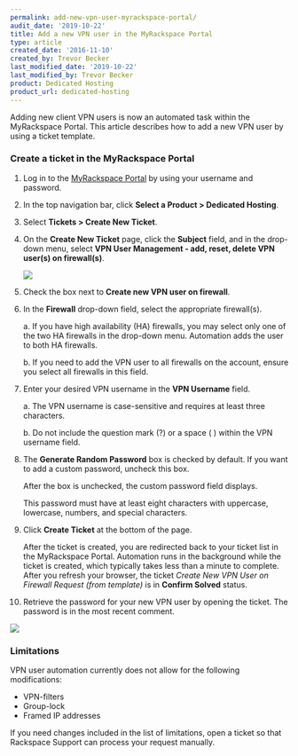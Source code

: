 ```yaml
---
permalink: add-new-vpn-user-myrackspace-portal/
audit_date: '2019-10-22'
title: Add a new VPN user in the MyRackspace Portal
type: article
created_date: '2016-11-10'
created_by: Trevor Becker
last_modified_date: '2019-10-22'
last_modified_by: Trevor Becker
product: Dedicated Hosting
product_url: dedicated-hosting
---
```


Adding new client VPN users is now an automated task within the MyRackspace
Portal. This article describes how to add a new VPN user by using a ticket
template.

### Create a ticket in the MyRackspace Portal

1. Log in to the [MyRackspace Portal](https://login.rackspace.com) by using your
   username and password.

2. In the top navigation bar, click **Select a Product > Dedicated Hosting**.

3. Select **Tickets > Create New Ticket**.

4. On the **Create New Ticket** page, click the **Subject** field, and in
   the drop-down menu, select **VPN User Management - add, reset, delete VPN user(s) on firewall(s)**.

   <img src="{% asset_path dedicated-hosting/add-new-vpn-user-myrackspace-portal/image001.jpeg %}" />

5. Check the box next to **Create new VPN user on firewall**.

6. In the **Firewall** drop-down field, select the appropriate firewall(s).

   a. If you have high availability (HA) firewalls, you may select only one of the two
      HA firewalls in the drop-down menu. Automation adds the user to both HA firewalls.

   b. If you need to add the VPN user to all firewalls on the account, ensure
      you select all firewalls in this field.

7. Enter your desired VPN username in the **VPN Username** field.

   a. The VPN username is case-sensitive and requires at least three characters.

   b. Do not include the question mark (?) or a space ( ) within the VPN username field.

8. The **Generate Random Password** box is checked by default. If you want
   to add a custom password, uncheck this box.

   After the box is unchecked, the custom password field displays.

   This password must have at least eight characters with uppercase, lowercase,
   numbers, and special characters.

9. Click **Create Ticket** at the bottom of the page.

   After the ticket is created, you are redirected back to your ticket list in
   the MyRackspace Portal. Automation runs in the background while the ticket is
   created, which typically takes less than a minute to complete. After you
   refresh your browser, the ticket *Create New VPN User on Firewall Request (from template)*
   is in **Confirm Solved** status.

10. Retrieve the password for your new VPN user by opening the ticket. The
    password is in the most recent comment.

   <img src="{% asset_path dedicated-hosting/add-new-vpn-user-myrackspace-portal/image002.jpeg %}" />

### Limitations

VPN user automation currently does not allow for the following modifications:

- VPN-filters
- Group-lock
- Framed IP addresses

If you need changes included in the list of limitations, open a ticket so that
Rackspace Support can process your request manually.
